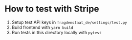 # How to test with Stripe

1. Setup test API keys in `fragdenstaat_de/settings/test.py`
2. Build frontend with `yarn build`
3. Run tests in this directory locally with `pytest`


